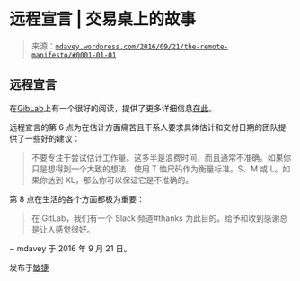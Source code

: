 <!--yml

分类：未分类

日期：2024-05-18 05:29:21

-->

# 远程宣言 | 交易桌上的故事

> 来源：[`mdavey.wordpress.com/2016/09/21/the-remote-manifesto/#0001-01-01`](https://mdavey.wordpress.com/2016/09/21/the-remote-manifesto/#0001-01-01)

## 远程宣言

在[GibLab](https://about.gitlab.com/2015/04/08/the-remote-manifesto/)上有一个很好的阅读，提供了更多详细信息[在此](https://about.gitlab.com/2016/03/04/remote-working-gitlab/)。

远程宣言的第 6 点为在估计方面痛苦且干系人要求具体估计和交付日期的团队提供了一些好的建议：

> 不要专注于尝试估计工作量。这多半是浪费时间，而且通常不准确。如果你只是想得到一个大致的想法，使用 T 恤尺码作为衡量标准。S、M 或 L。如果你达到 XL，那么你可以保证它是不准确的。

第 8 点在生活的各个方面都极为重要：

> 在 GitLab，我们有一个 Slack 频道#thanks 为此目的。给予和收到感谢总是让人感觉很好。

~ mdavey 于 2016 年 9 月 21 日。

发布于[敏捷](https://mdavey.wordpress.com/category/agile/)
